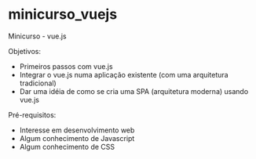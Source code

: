 # minicurso_vuejs
Minicurso - vue.js

Objetivos:

- Primeiros passos com vue.js
- Integrar o vue.js numa aplicação existente (com uma arquitetura tradicional)
- Dar uma idéia de como se cria uma SPA (arquitetura moderna) usando vue.js

Pré-requisitos:

- Interesse em desenvolvimento web
- Algum conhecimento de Javascript
- Algum conhecimento de CSS